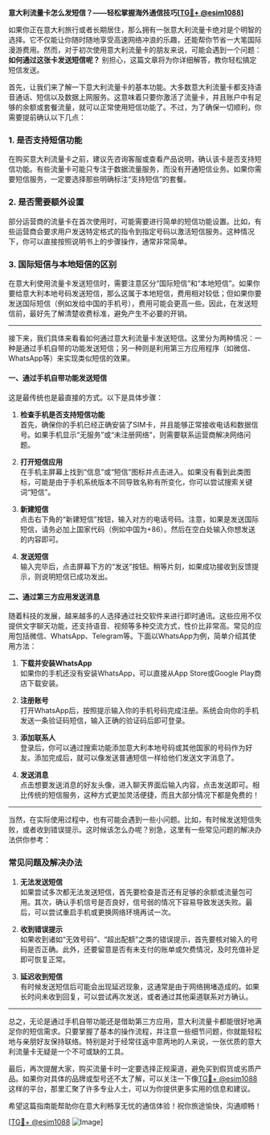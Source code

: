 **意大利流量卡怎么发短信？——轻松掌握海外通信技巧[[TG💪+ @esim1088](https://t.me/s/esim1088)]**

如果你正在意大利旅行或者长期居住，那么拥有一张意大利流量卡绝对是个明智的选择。它不仅能让你随时随地享受高速网络冲浪的乐趣，还能帮你节省一大笔国际漫游费用。然而，对于初次使用意大利流量卡的朋友来说，可能会遇到一个问题：**如何通过这张卡发送短信呢？** 别担心，这篇文章将为你详细解答，教你轻松搞定短信发送。

首先，让我们来了解一下意大利流量卡的基本功能。大多数意大利流量卡都支持语音通话、短信以及数据上网服务。这意味着只要你激活了流量卡，并且账户中有足够的余额或套餐流量，就可以正常使用短信功能了。不过，为了确保一切顺利，你需要提前确认以下几点：

### **1. 是否支持短信功能**
在购买意大利流量卡之前，建议先咨询客服或查看产品说明，确认该卡是否支持短信功能。有些流量卡可能只专注于数据流量服务，而没有开通短信业务。如果你需要短信服务，一定要选择那些明确标注“支持短信”的套餐。

### **2. 是否需要额外设置**
部分运营商的流量卡在首次使用时，可能需要进行简单的短信功能设置。比如，有些运营商会要求用户发送特定格式的指令到指定号码以激活短信服务。这种情况下，你可以直接按照说明书上的步骤操作，通常非常简单。

### **3. 国际短信与本地短信的区别**
在意大利使用流量卡发送短信时，需要注意区分“国际短信”和“本地短信”。如果你要给意大利本地号码发送短信，那么这属于本地短信，费用相对较低；但如果你要发送国际短信（例如发给中国的手机号），费用可能会更高一些。因此，在发送短信前，最好先了解清楚收费标准，避免产生不必要的开销。

---

接下来，我们具体来看看如何通过意大利流量卡发送短信。这里分为两种情况：一种是通过手机自带的功能发送短信；另一种则是利用第三方应用程序（如微信、WhatsApp等）来实现类似短信的效果。

#### **一、通过手机自带功能发送短信**
这是最传统也是最直接的方式。以下是具体步骤：

1. **检查手机是否支持短信功能**  
   首先，确保你的手机已经正确安装了SIM卡，并且能够正常接收电话和数据信号。如果手机显示“无服务”或“未注册网络”，则需要联系运营商解决网络问题。

2. **打开短信应用**  
   在手机主屏幕上找到“信息”或“短信”图标并点击进入。如果没有看到此类图标，可能是由于手机系统版本不同导致名称有所变化，你可以尝试搜索关键词“短信”。

3. **新建短信**  
   点击右下角的“新建短信”按钮，输入对方的电话号码。注意，如果是发送国际短信，请务必加上国家代码（例如中国为+86）。然后在空白处输入你想发送的内容即可。

4. **发送短信**  
   输入完毕后，点击屏幕下方的“发送”按钮。稍等片刻，如果成功接收到反馈提示，则说明短信已成功发出。

#### **二、通过第三方应用发送消息**
随着科技的发展，越来越多的人选择通过社交软件来进行即时通讯。这些应用不仅提供文字聊天功能，还支持语音、视频等多种交流方式，性价比非常高。常见的应用包括微信、WhatsApp、Telegram等。下面以WhatsApp为例，简单介绍其使用方法：

1. **下载并安装WhatsApp**  
   如果你的手机还没有安装WhatsApp，可以直接从App Store或Google Play商店下载安装。

2. **注册账号**  
   打开WhatsApp后，按照提示输入你的手机号码完成注册。系统会向你的手机发送一条验证码短信，输入正确的验证码后即可登录。

3. **添加联系人**  
   登录后，你可以通过搜索功能添加意大利本地号码或其他国家的号码作为好友。添加完成后，就可以像发送普通短信一样给他们发送文字消息了。

4. **发送消息**  
   点击想要发送消息的好友头像，进入聊天界面后输入内容，点击发送即可。相比传统的短信服务，这种方式更加灵活便捷，而且大部分情况下都是免费的！

---

当然，在实际使用过程中，也有可能会遇到一些小问题。比如，有时候发送短信失败，或者收到错误提示。这时候该怎么办呢？别急，这里有一些常见问题的解决办法供你参考：

### **常见问题及解决办法**

1. **无法发送短信**  
   如果尝试多次都无法发送短信，首先要检查是否还有足够的余额或流量包可用。其次，确认手机信号是否良好，信号弱的情况下容易导致发送失败。最后，可以尝试重启手机或更换网络环境再试一次。

2. **收到错误提示**  
   如果收到诸如“无效号码”、“超出配额”之类的错误提示，首先要核对输入的号码是否正确。此外，还要留意是否有未支付的账单或欠费情况，及时充值补足即可恢复正常。

3. **延迟收到短信**  
   有时候发送短信后可能会出现延迟现象，这通常是由于网络拥堵造成的。如果长时间未收到回复，可以尝试再次发送，或者通过其他渠道联系对方确认。

---

总之，无论是通过手机自带功能还是借助第三方应用，意大利流量卡都能很好地满足你的短信需求。只要掌握了基本的操作流程，并注意一些细节问题，你就能轻松地与亲朋好友保持联络。特别是对于经常往返中意两地的人来说，一张优质的意大利流量卡无疑是一个不可或缺的工具。

最后，再次提醒大家，购买流量卡时一定要选择正规渠道，避免买到假货或劣质产品。如果你对具体的品牌或型号还不太了解，可以关注一下像[TG💪+ @esim1088](https://t.me/s/esim1088)这样的平台，那里汇聚了许多专业人士，可以为你提供更多实用的信息和建议。

希望这篇指南能帮助你在意大利畅享无忧的通信体验！祝你旅途愉快，沟通顺畅！

[[TG💪+ @esim1088](https://t.me/s/esim1088) ![Image](https://i.postimg.cc/4NQfJmqS/Snipaste-2025-05-13-00-14-12.png)]
